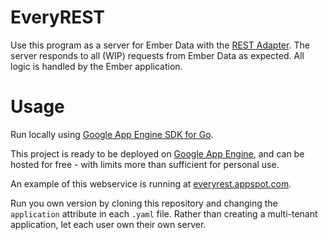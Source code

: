 EveryREST
=========

Use this program as a server for Ember Data with the [REST Adapter](http://emberjs.com/guides/models/the-rest-adapter/). The server responds to all (WIP) requests from Ember Data as expected. All logic is handled by the Ember application.

Usage
==

Run locally using [Google App Engine SDK for Go](https://cloud.google.com/appengine/downloads#Google_App_Engine_SDK_for_Go).

This project is ready to be deployed on [Google App Engine](https://cloud.google.com/appengine/docs/whatisgoogleappengine), and can be hosted for free - with limits more than sufficient for personal use.

An example of this webservice is running at [everyrest.appspot.com](http://everyrest.appspot.com). 

Run you own version by cloning this repository and changing the `application` attribute in each `.yaml` file. Rather than creating a multi-tenant application, let each user own their own server.


